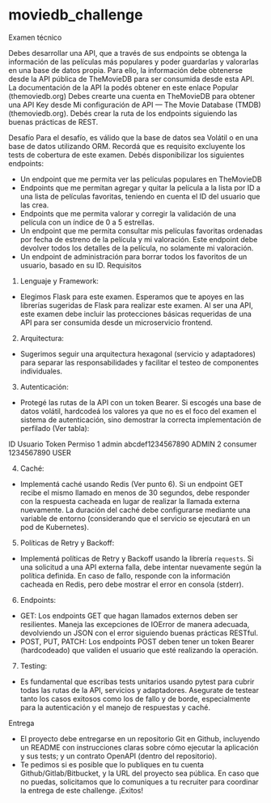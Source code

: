 # moviedb_challenge

Examen técnico

Debes desarrollar una API, que a través de sus endpoints se obtenga la información de las
películas más populares y poder guardarlas y valorarlas en una base de datos propia. Para ello,
la información debe obtenerse desde la API pública de TheMovieDB para ser consumida desde
esta API.
La documentación de la API la podés obtener en este enlace Popular (themoviedb.org)
Debes crearte una cuenta en TheMovieDB para obtener una API Key desde Mi configuración
de API — The Movie Database (TMDB) (themoviedb.org).
Debés crear la ruta de los endpoints siguiendo las buenas prácticas de REST.

Desafío
Para el desafío, es válido que la base de datos sea Volátil o en una base de datos utilizando
ORM.
Recordá que es requisito excluyente los tests de cobertura de este examen.
Debés disponibilizar los siguientes endpoints:
- Un endpoint que me permita ver las películas populares en TheMovieDB
- Endpoints que me permitan agregar y quitar la película a la lista por ID a una lista de
películas favoritas, teniendo en cuenta el ID del usuario que las crea.
- Endpoints que me permita valorar y corregir la validación de una película con un índice
de 0 a 5 estrellas.
- Un endpoint que me permita consultar mis películas favoritas ordenadas por fecha de
estreno de la película y mi valoración. Este endpoint debe devolver todos los detalles
de la película, no solamente mi valoración.
- Un endpoint de administración para borrar todos los favoritos de un usuario, basado
en su ID.
Requisitos
1. Lenguaje y Framework:
- Elegimos Flask para este examen. Esperamos que te apoyes en las librerías
sugeridas de Flask para realizar este examen. Al ser una API, este examen debe
incluir las protecciones básicas requeridas de una API para ser consumida
desde un microservicio frontend.

2. Arquitectura:
- Sugerimos seguir una arquitectura hexagonal (servicio y adaptadores) para
separar las responsabilidades y facilitar el testeo de componentes individuales.

3. Autenticación:
- Protegé las rutas de la API con un token Bearer. Si escogés una base de datos
volátil, hardcodeá los valores ya que no es el foco del examen el sistema de
autenticación, sino demostrar la correcta implementación de perfilado (Ver
tabla):

ID Usuario Token Permiso
1 admin abcdef1234567890 ADMIN
2 consumer 1234567890 USER

4. Caché:
- Implementá caché usando Redis (Ver punto 6). Si un endpoint GET recibe el
mismo llamado en menos de 30 segundos, debe responder con la respuesta
cacheada en lugar de realizar la llamada externa nuevamente. La duración del
caché debe configurarse mediante una variable de entorno (considerando que
el servicio se ejecutará en un pod de Kubernetes).

5. Políticas de Retry y Backoff:
- Implementá políticas de Retry y Backoff usando la librería `requests`. Si una
solicitud a una API externa falla, debe intentar nuevamente según la política
definida. En caso de fallo, responde con la información cacheada en Redis,
pero debe mostrar el error en consola (stderr).

6. Endpoints:
- GET: Los endpoints GET que hagan llamados externos deben ser resilientes.
Maneja las excepciones de IOError de manera adecuada, devolviendo un JSON
con el error siguiendo buenas prácticas RESTful.
- POST, PUT, PATCH: Los endpoints POST deben tener un token Bearer
(hardcodeado) que validen el usuario que esté realizando la operación.

7. Testing:
- Es fundamental que escribas tests unitarios usando pytest para cubrir todas las
rutas de la API, servicios y adaptadores. Asegurate de testear tanto los casos
exitosos como los de fallo y de borde, especialmente para la autenticación y el
manejo de respuestas y caché.

Entrega
- El proyecto debe entregarse en un repositorio Git en Github, incluyendo un README
con instrucciones claras sobre cómo ejecutar la aplicación y sus tests; y un contrato
OpenAPI (dentro del repositorio).
- Te pedimos si es posible que lo publiques en tu cuenta Github/Gitlab/Bitbucket, y la
URL del proyecto sea pública. En caso que no puedas, solicitamos que lo comuniques a
tu recruiter para coordinar la entrega de este challenge. ¡Exitos!